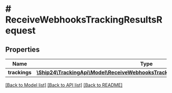 # # ReceiveWebhooksTrackingResultsRequest

## Properties

Name | Type | Description | Notes
------------ | ------------- | ------------- | -------------
**trackings** | [**\Ship24\TrackingApi\Model\ReceiveWebhooksTrackingResultsRequestTrackingsInner[]**](ReceiveWebhooksTrackingResultsRequestTrackingsInner.md) |  | [optional]

[[Back to Model list]](../../README.md#models) [[Back to API list]](../../README.md#endpoints) [[Back to README]](../../README.md)
